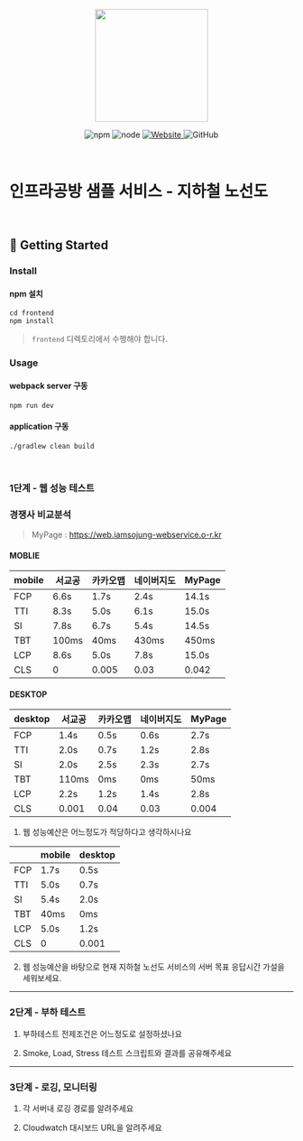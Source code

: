 <p align="center">
    <img width="200px;" src="https://raw.githubusercontent.com/woowacourse/atdd-subway-admin-frontend/master/images/main_logo.png"/>
</p>
<p align="center">
  <img alt="npm" src="https://img.shields.io/badge/npm-%3E%3D%205.5.0-blue">
  <img alt="node" src="https://img.shields.io/badge/node-%3E%3D%209.3.0-blue">
  <a href="https://edu.nextstep.camp/c/R89PYi5H" alt="nextstep atdd">
    <img alt="Website" src="https://img.shields.io/website?url=https%3A%2F%2Fedu.nextstep.camp%2Fc%2FR89PYi5H">
  </a>
  <img alt="GitHub" src="https://img.shields.io/github/license/next-step/atdd-subway-service">
</p>

<br>

# 인프라공방 샘플 서비스 - 지하철 노선도

<br>

## 🚀 Getting Started

### Install
#### npm 설치
```
cd frontend
npm install
```
> `frontend` 디렉토리에서 수행해야 합니다.

### Usage
#### webpack server 구동
```
npm run dev
```
#### application 구동
```
./gradlew clean build
```
<br>


### 1단계 - 웹 성능 테스트

### 경쟁사 비교분석

> MyPage : https://web.iamsojung-webservice.o-r.kr
#### MOBLIE
| mobile | 서교공   | 카카오맵  | 네이버지도 | MyPage |
|--------|-------|-------|-------|--------|
| FCP    | 6.6s  | 1.7s  | 2.4s  | 14.1s  |
| TTI    | 8.3s  | 5.0s  | 6.1s  | 15.0s  |
| SI     | 7.8s  | 6.7s  | 5.4s  | 14.5s  |
| TBT    | 100ms | 40ms  | 430ms | 450ms  |
| LCP    | 8.6s  | 5.0s  | 7.8s  | 15.0s  |
| CLS    | 0     | 0.005 | 0.03  | 0.042  |

#### DESKTOP
| desktop | 서교공   | 카카오맵 | 네이버지도 | MyPage |
|---------|-------|------|-------|--------|
| FCP     | 1.4s  | 0.5s | 0.6s  | 2.7s   |
| TTI     | 2.0s  | 0.7s | 1.2s  | 2.8s   |
| SI      | 2.0s  | 2.5s | 2.3s  | 2.7s   |
| TBT     | 110ms | 0ms  | 0ms   | 50ms   |
| LCP     | 2.2s  | 1.2s | 1.4s  | 2.8s   |
| CLS     | 0.001 | 0.04 | 0.03  | 0.004  |


1. 웹 성능예산은 어느정도가 적당하다고 생각하시나요

|     | mobile | desktop |
|--------|---------|------- |
| FCP | 1.7s   | 0.5s    |
| TTI | 5.0s   | 0.7s    |
| SI  | 5.4s   | 2.0s    |
| TBT | 40ms  | 0ms     |
| LCP | 5.0s   | 1.2s    |
| CLS | 0      | 0.001   |



2. 웹 성능예산을 바탕으로 현재 지하철 노선도 서비스의 서버 목표 응답시간 가설을 세워보세요.


---

### 2단계 - 부하 테스트 
1. 부하테스트 전제조건은 어느정도로 설정하셨나요

2. Smoke, Load, Stress 테스트 스크립트와 결과를 공유해주세요

---

### 3단계 - 로깅, 모니터링
1. 각 서버내 로깅 경로를 알려주세요

2. Cloudwatch 대시보드 URL을 알려주세요
